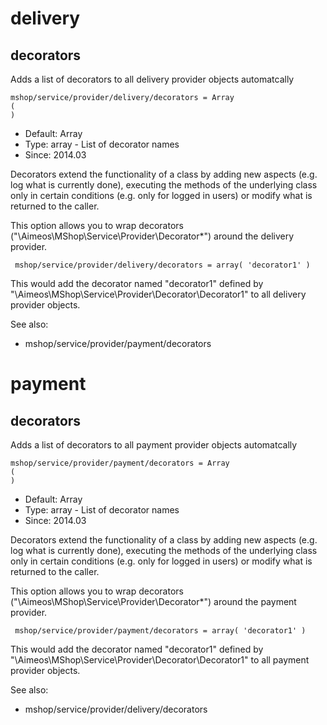 
# delivery
## decorators

Adds a list of decorators to all delivery provider objects automatcally

```
mshop/service/provider/delivery/decorators = Array
(
)
```

* Default: Array
* Type: array - List of decorator names
* Since: 2014.03

Decorators extend the functionality of a class by adding new aspects
(e.g. log what is currently done), executing the methods of the underlying
class only in certain conditions (e.g. only for logged in users) or
modify what is returned to the caller.

This option allows you to wrap decorators
("\Aimeos\MShop\Service\Provider\Decorator\*") around the delivery provider.

```
 mshop/service/provider/delivery/decorators = array( 'decorator1' )
```

This would add the decorator named "decorator1" defined by
"\Aimeos\MShop\Service\Provider\Decorator\Decorator1" to all delivery provider
objects.

See also:

* mshop/service/provider/payment/decorators

# payment
## decorators

Adds a list of decorators to all payment provider objects automatcally

```
mshop/service/provider/payment/decorators = Array
(
)
```

* Default: Array
* Type: array - List of decorator names
* Since: 2014.03

Decorators extend the functionality of a class by adding new aspects
(e.g. log what is currently done), executing the methods of the underlying
class only in certain conditions (e.g. only for logged in users) or
modify what is returned to the caller.

This option allows you to wrap decorators
("\Aimeos\MShop\Service\Provider\Decorator\*") around the payment provider.

```
 mshop/service/provider/payment/decorators = array( 'decorator1' )
```

This would add the decorator named "decorator1" defined by
"\Aimeos\MShop\Service\Provider\Decorator\Decorator1" to all payment provider
objects.

See also:

* mshop/service/provider/delivery/decorators